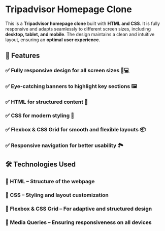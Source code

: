 # Tripadvisor Homepage Clone

This is a **Tripadvisor homepage clone** built with **HTML and CSS**. It is fully responsive and adapts seamlessly to different screen sizes, including **desktop, tablet, and mobile**. The design maintains a clean and intuitive layout, ensuring an **optimal user experience**.

## 🌟 Features

### ✅ Fully responsive design for all screen sizes 📱💻
### ✅ Eye-catching banners to highlight key sections 🖼️
### ✅ HTML for structured content 📄
### ✅ CSS for modern styling 🎨
### ✅ Flexbox & CSS Grid for smooth and flexible layouts 📦
### ✅ Responsive navigation for better usability 🏞️

## 🛠️ Technologies Used

### 🔹 HTML – Structure of the webpage
### 🔹 CSS – Styling and layout customization
### 🔹 Flexbox & CSS Grid – For adaptive and structured design
### 🔹 Media Queries – Ensuring responsiveness on all devices



